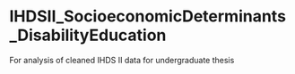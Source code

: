 # IHDSII_SocioeconomicDeterminants_DisabilityEducation
 For analysis of cleaned IHDS II data for undergraduate thesis
